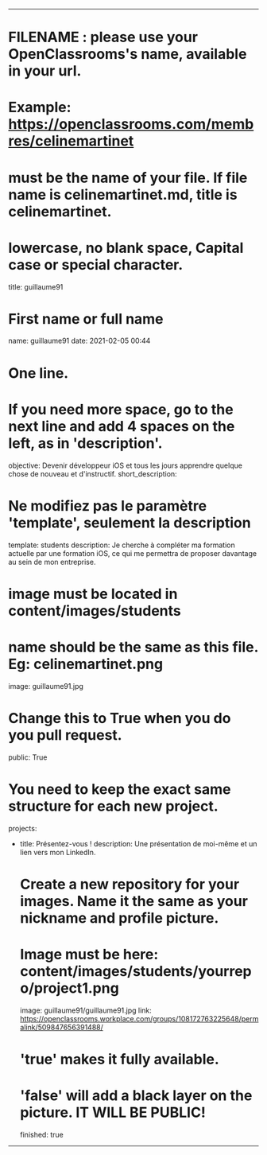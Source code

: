---

# FILENAME : please use your OpenClassrooms's name, available in your url.
# Example: https://openclassrooms.com/membres/celinemartinet
# must be the name of your file. If file name is celinemartinet.md, title is celinemartinet.
# lowercase, no blank space, Capital case or special character.
title: guillaume91

# First name or full name
name: guillaume91
date: 2021-02-05 00:44

# One line.
# If you need more space, go to the next line and add 4 spaces on the left, as in 'description'.
objective: Devenir développeur iOS et tous les jours apprendre quelque chose de nouveau et d'instructif.
short_description: 

# Ne modifiez pas le paramètre 'template', seulement la description
template: students
description:
    Je cherche à compléter ma formation actuelle par une formation iOS,
    ce qui me permettra de proposer davantage au sein de mon entreprise.
# image must be located in content/images/students
# name should be the same as this file. Eg: celinemartinet.png
image: guillaume91.jpg

# Change this to True when you do you pull request.
public: True

# You need to keep the exact same structure for each new project.
projects:
  - title: Présentez-vous !
    description: Une présentation de moi-même et un lien vers mon LinkedIn.
    # Create a new repository for your images. Name it the same as your nickname and profile picture.
    # Image must be here: content/images/students/yourrepo/project1.png
    image: guillaume91/guillaume91.jpg
    link: https://openclassrooms.workplace.com/groups/108172763225648/permalink/509847656391488/
    # 'true' makes it fully available.
    # 'false' will add a black layer on the picture. IT WILL BE PUBLIC!
    finished: true
  ---
